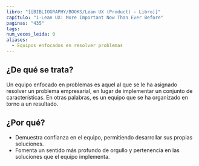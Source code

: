 ```yaml
---
libro: "[[BIBLIOGRAPHY/BOOKS/Lean UX (Product) - Libro]]"
capítulo: "1-Lean UX: More Important Now Than Ever Before"
paginas: "435"
tags: 
num_veces_leida: 0
aliases:
  - Equipos enfocados en resolver problemas
---
```

## ¿De qué se trata?
Un equipo enfocado en problemas es aquel al que se le ha asignado resolver un problema empresarial, en lugar de implementar un conjunto de características. En otras palabras, es un equipo que se ha organizado en torno a un resultado.
## ¿Por qué?
* Demuestra confianza en el equipo, permitiendo desarrollar sus propias soluciones.
* Fomenta un sentido más profundo de orgullo y pertenencia en las soluciones que el equipo implementa.


